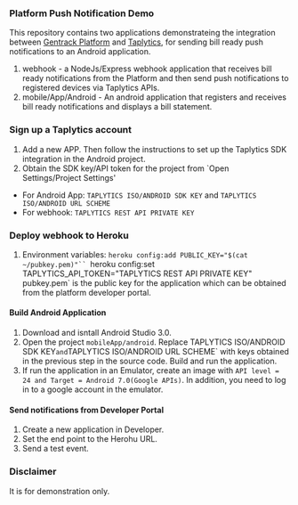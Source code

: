 ### Platform Push Notification Demo

This repository contains two applications demonstrateing the integration between [Gentrack Platform](https://help.gentrack.com/platform) and [Taplytics](https://taplytics.com/), for sending
bill ready push notifications to an Android application.

1. webhook - a NodeJs/Express webhook application that receives bill ready notifications from the Platform and then send push notifications to registered devices via Taplytics APIs.
2. mobile/App/Android -  An android application that registers and receives bill ready notifications and displays a bill statement.

### Sign up a Taplytics account
1. Add a new APP.  Then follow the instructions to set up the Taplytics SDK integration in the Android project.
2. Obtain the SDK key/API token for the project from `Open Settings/Project Settings'
 * For Android App: `TAPLYTICS ISO/ANDROID SDK KEY` and `TAPLYTICS ISO/ANDROID URL SCHEME`
 * For webhook: `TAPLYTICS REST API PRIVATE KEY`

### Deploy webhook to Heroku
1. Environment variables:
`heroku config:add PUBLIC_KEY="$(cat ~/pubkey.pem)"``
`heroku config:set TAPLYTICS_API_TOKEN="TAPLYTICS REST API PRIVATE KEY"`
`pubkey.pem` is the public key for the application which can be obtained from the platform developer portal.

#### Build Android Application
1. Download and isntall Android Studio 3.0.
2. Open the project `mobileApp/android`. Replace TAPLYTICS ISO/ANDROID SDK KEY` and `TAPLYTICS ISO/ANDROID URL SCHEME` with keys obtained in the previous step in the source code. Build and run the application.
3. If run the application in an Emulator, create an image with `API level = 24 and Target = Android 7.0(Google APIs)`. In addition, you need to log in to a google account in the emulator.


#### Send notifications from Developer Portal
1. Create a new application in Developer.
2. Set the end point to the Herohu URL.
3. Send a test event.

### Disclaimer
It is for demonstration only.

